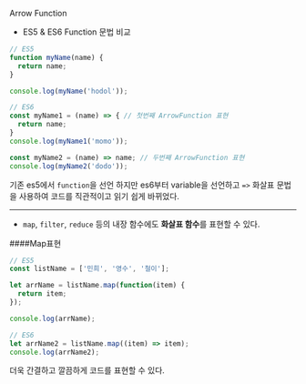 Arrow Function

- ES5 & ES6 Function 문법 비교

````javascript
// ES5
function myName(name) {
  return name;
}

console.log(myName('hodol'));
````
````javascript
// ES6
const myName1 = (name) => { // 첫번째 ArrowFunction 표현
  return name;
}
console.log(myName1('momo'));

const myName2 = (name) => name; // 두번째 ArrowFunction 표현
console.log(myName2('dodo'));
````

기존 es5에서 `function`을 선언 하지만 es6부터 variable을 선언하고 `=>` 화살표 문법을 사용하여
코드를 직관적이고 읽기 쉽게 바뀌었다.

---

- `map`, `filter`, `reduce` 등의 내장 함수에도 **화살표 함수**를 표현할 수 있다.

####Map표현

````javascript
// ES5
const listName = ['민희', '영수', '철이'];

let arrName = listName.map(function(item) {
  return item;
});

console.log(arrName);
````

````javascript
// ES6
let arrName2 = listName.map((item) => item);
console.log(arrName2);
````
더욱 간결하고 깔끔하게 코드를 표현할 수 있다.